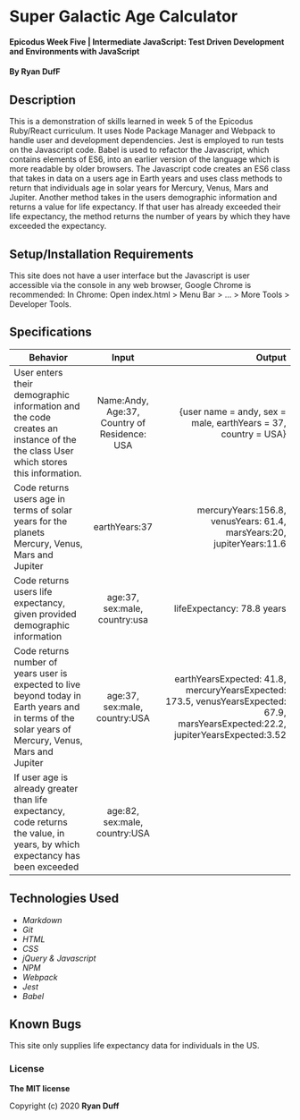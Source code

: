 # Super Galactic Age Calculator

#### Epicodus Week Five | Intermediate JavaScript: Test Driven Development and Environments with JavaScript 

#### By Ryan DufF

## Description
This is a demonstration of skills learned in week 5 of the Epicodus Ruby/React curriculum. It uses Node Package Manager and Webpack to handle user and development dependencies. Jest is employed to run tests on the Javascript code. Babel is used to refactor the Javascript, which contains elements of ES6, into an earlier version of the language which is more readable by older browsers. The Javascript code creates an ES6 class that takes in data on a users age in Earth years and uses class methods to return that individuals age in solar years for Mercury, Venus, Mars and Jupiter. Another method takes in the users demographic information and returns a value for life expectancy. If that user has already exceeded their life expectancy, the method returns the number of years by which they have exceeded the expectancy.


## Setup/Installation Requirements

This site does not have a user interface but the Javascript is user accessible via the console in any web browser, Google Chrome is recommended: In Chrome: Open index.html > Menu Bar > ... > More Tools > Developer Tools.

## Specifications

| Behavior       | Input         | Output  |
| ------------- |:-------------:| -----:|
| User enters their demographic information and the code creates an instance of the the class User which stores this information. | Name:Andy, Age:37, Country of Residence: USA | {user name = andy, sex = male, earthYears = 37, country = USA}|
| Code returns users age in terms of solar years for the planets Mercury, Venus, Mars and Jupiter | earthYears:37 | mercuryYears:156.8, venusYears: 61.4, marsYears:20, jupiterYears:11.6|
| Code returns users life expectancy, given provided demographic information | age:37, sex:male, country:usa| lifeExpectancy: 78.8 years|
| Code returns number of years user is expected to live beyond today in Earth years and in terms of the solar years of Mercury, Venus, Mars and Jupiter| age:37, sex:male, country:USA | earthYearsExpected: 41.8, mercuryYearsExpected: 173.5, venusYearsExpected: 67.9, marsYearsExpected:22.2, jupiterYearsExpected:3.52|
| If user age is already greater than life expectancy, code returns the value, in years, by which expectancy has been exceeded| age:82, sex:male, country:USA| 

## Technologies Used

* _Markdown_
* _Git_
* _HTML_
* _CSS_
* _jQuery & Javascript_
* _NPM_
* _Webpack_
* _Jest_
* _Babel_

## Known Bugs

This site only supplies life expectancy data for individuals in the US.

### License

**The MIT license**

Copyright (c) 2020 **Ryan Duff**
